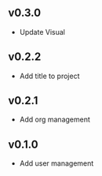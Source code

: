 v0.3.0
----------
* Update Visual

v0.2.2
----------
* Add title to project

v0.2.1
----------
* Add org management

v0.1.0
----------
* Add user management
